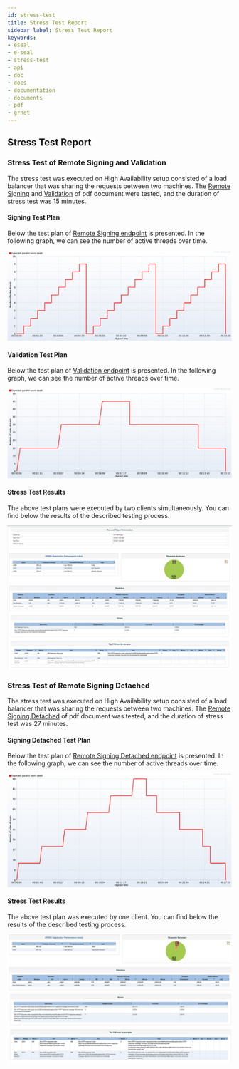 ```yaml
---
id: stress-test
title: Stress Test Report
sidebar_label: Stress Test Report
keywords:
- eseal
- e-seal
- stress-test
- api
- doc
- docs
- documentation
- documents
- pdf
- grnet
---
```


## Stress Test Report

### Stress Test of Remote Signing and Validation

The stress test was executed on High Availability setup consisted of a load balancer that was sharing the requests
between two machines. The [Remote Signing](signing.md#post---sign-a-pdf-document) and [Validation](validation.md) of pdf document were tested, and the 
duration of stress test was 15 minutes.


#### Signing Test Plan

Below the test plan of [Remote Signing endpoint](signing.md#request) is presented. In the following graph, we can see the number of active threads
over time.



![Signing Test Plan](signing_test_plan.png)

#### Validation Test Plan

Below the test plan of [Validation endpoint](validation.md#request) is presented. In the following graph, we can see the number of active 
threads over time.


![Validation Test Plan](validation_test_plan.png)

#### Stress Test Results

The above test plans were executed by two clients simultaneously. You can find below the results of the described 
testing process.

![Stress Test Results](15_minutes_stress_test_report.png)

### Stress Test of Remote Signing Detached

The stress test was executed on High Availability setup consisted of a load balancer that was sharing the requests
between two machines. The [Remote Signing Detached](signing.md#post---sign-a-pdf-document-detached) of pdf document was tested, and the
duration of stress test was 27 minutes.

#### Signing Detached Test Plan

Below the test plan of [Remote Signing Detached endpoint](signing.md#request-1) is presented. In the following graph, we can see the number of active threads
over time.

![Signing Detached Test Plan](signing_detached_test_plan.png)

#### Stress Test Results

The above test plan was executed by one client. You can find below the results of the described
testing process.

![Stress Test Results](signing_detached_stress_test_report.png)

